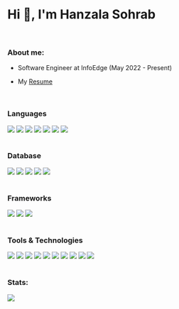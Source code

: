 
<h1 align="left">Hi 👋, I'm Hanzala Sohrab</h1>

<br>
<h3 align=>About me:</h3>

- Software Engineer at InfoEdge (May 2022 - Present)

- My [Resume](https://drive.google.com/file/d/1iecRXanRLC0uyIk2fgO6Jl422WRHANfJ/view?usp=sharing)

<br>

<h3 align="left">Languages</h3>
<div align="left">
  <span><img src="https://img.shields.io/badge/Python-3776AB?style=for-the-badge&logo=python&logoColor=white"></span>
  <span><img src="https://img.shields.io/badge/C-00599C?style=for-the-badge&logo=c&logoColor=white"></span>
  <span><img src="https://img.shields.io/badge/C%2B%2B-00599C?style=for-the-badge&logo=c%2B%2B&logoColor=white"></span>
  <span><img src="https://img.shields.io/badge/Java-ED8B00?style=for-the-badge&logo=java&logoColor=white"></span>
  <span><img src="https://img.shields.io/badge/HTML5-E34F26?style=for-the-badge&logo=html5&logoColor=white"></span>
  <span><img src="https://img.shields.io/badge/CSS3-1572B6?style=for-the-badge&logo=css3&logoColor=white"></span>
  <span><img src="https://img.shields.io/badge/JavaScript-F7DF1E?style=for-the-badge&logo=javascript&logoColor=black"></span>
</div>

<br>

<h3 align="left">Database</h3>
<div align="left">
  <span><img src="https://img.shields.io/badge/MySQL-00000F?style=for-the-badge&logo=mysql&logoColor=white"></span>
  <span><img src="https://img.shields.io/badge/PostgreSQL-316192?style=for-the-badge&logo=postgresql&logoColor=white"></span>
  <span><img src="https://img.shields.io/badge/MongoDB-4EA94B?style=for-the-badge&logo=mongodb&logoColor=white"></span>
  <span><img src="https://img.shields.io/badge/SQLite-07405E?style=for-the-badge&logo=sqlite&logoColor=white"></span>
  <span><img src="https://img.shields.io/badge/MariaDB-003545?style=for-the-badge&logo=mariadb&logoColor=white"></span>
</div>


<br>

<h3 align="left">Frameworks</h3>
<div align="left">
  <span><img src="https://img.shields.io/badge/Django-092E20?style=for-the-badge&logo=django&logoColor=green"></span>
  <span><img src="https://img.shields.io/badge/DJANGO-REST-ff1709?style=for-the-badge&logo=django&logoColor=white&color=ff1709&labelColor=gray"></span>
  <span><img src="https://img.shields.io/badge/Flask-000000?style=for-the-badge&logo=flask&logoColor=white"></span>
</div>

<br>

<h3 align="left">Tools & Technologies</h3>
<div align="left">
  <span><img src="https://img.shields.io/badge/Linux-FCC624?style=for-the-badge&logo=linux&logoColor=black"></span>
  <span><img src="https://img.shields.io/badge/Postman-FF6C37?style=for-the-badge&logo=Postman&logoColor=white"></span>
  <span><img src="https://img.shields.io/badge/Git-F05032?style=for-the-badge&logo=git&logoColor=white"></span>
  <span><img src="https://img.shields.io/badge/Visual_Studio_Code-0078D4?style=for-the-badge&logo=visual%20studio%20code&logoColor=white"></span>
  <span><img src="https://img.shields.io/badge/PyCharm-000000.svg?&style=for-the-badge&logo=PyCharm&logoColor=white"></span>
  <span><img src="https://img.shields.io/badge/sublime_text-%23575757.svg?&style=for-the-badge&logo=sublime-text&logoColor=important"></span>
  <span><img src="https://img.shields.io/badge/VIM-%2311AB00.svg?&style=for-the-badge&logo=vim&logoColor=white"></span>
  <span><img src="https://img.shields.io/badge/Google%20Sheets-34A853?style=for-the-badge&logo=google-sheets&logoColor=white"></span>
  <span><img src="https://img.shields.io/badge/Overleaf-47A141?style=for-the-badge&logo=Overleaf&logoColor=white"></span>
  <span><img src="https://img.shields.io/badge/LibreOffice-18A303?style=for-the-badge&logo=LibreOffice&logoColor=white"></span>
</div>
<br>
<h3 align="left">Stats:</h3>

<!-- <p align="left"><img src="https://github-readme-stats.vercel.app/api/top-langs?username=hanzala-sohrab&show_icons=true&locale=en&layout=compact" alt="hanzala-sohrab" /></p> -->


<!-- <p align="left">&nbsp;<img src="https://github-readme-stats.vercel.app/api?username=hanzala-sohrab&count_private=true" alt="hanzala-sohrab" /></p> -->
<p align="left"><img src="https://github-readme-streak-stats.herokuapp.com/?user=hanzala-sohrab"></p>


